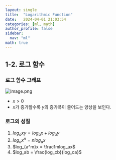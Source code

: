 ```yaml
---
layout: single
title:  "Logarithmic Function"
date:   2024-04-01 21:03:54 
categories: [ml, math]
author_profile: false
sidebar:
  nav: "ml"
math: true 
---
```


## 1-2. 로그 함수

### 로그 함수 그래프

![image.png](basic_math/images/image.png)

- $x > 0$
- $x$가 증가할수록 $y$의 증가폭이 줄어드는 양상을 보인다.

### 로그의 성질

1. $log_axy = log_ax + log_ay$
2. $log_ax^n = n log_ax$
3. $log_{a^m}x = \frac1mlog_ax$
4. $log_ab = \frac{log_cb}{log_ca}$